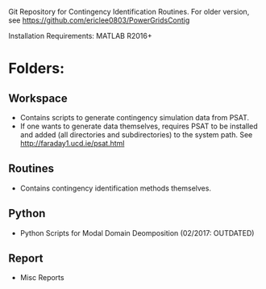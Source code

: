 Git Repository for Contingency Identification Routines. For older version, see https://github.com/ericlee0803/PowerGridsContig

Installation Requirements: 
MATLAB R2016+ 

# Folders:

## Workspace
* Contains scripts to generate contingency simulation data from PSAT. 
* If one wants to generate data themselves, requires PSAT to be installed and added (all directories and subdirectories) to the system path. See http://faraday1.ucd.ie/psat.html
 
## Routines 
* Contains contingency identification methods themselves. 

## Python
* Python Scripts for Modal Domain Deomposition (02/2017: OUTDATED)

## Report
* Misc Reports 



